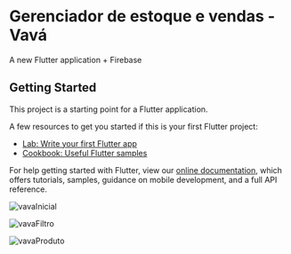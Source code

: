 # Gerenciador de estoque e vendas - Vavá

A new Flutter application + Firebase

## Getting Started

This project is a starting point for a Flutter application.

A few resources to get you started if this is your first Flutter project:

- [Lab: Write your first Flutter app](https://flutter.dev/docs/get-started/codelab)
- [Cookbook: Useful Flutter samples](https://flutter.dev/docs/cookbook)

For help getting started with Flutter, view our
[online documentation](https://flutter.dev/docs), which offers tutorials,
samples, guidance on mobile development, and a full API reference.

![vavaInicial](https://user-images.githubusercontent.com/75596037/148305127-616ee3d2-5b77-427c-9065-b47303a336fc.png)

![vavaFiltro](https://user-images.githubusercontent.com/75596037/148305100-0f9f01b9-4078-4f6e-84f6-80761c8843a7.png)

![vavaProduto](https://user-images.githubusercontent.com/75596037/148305145-4ed1850a-9287-488e-8469-116b1c3d790c.png)



